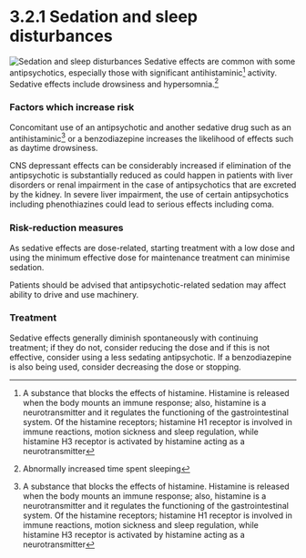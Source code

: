 3.2.1 Sedation and sleep disturbances
=====================================

![Sedation and sleep disturbances]([!--$ssWeblayoutUrl('groups/comms-ic/documents/websiteresources/con185646.jpg')--]) Sedative effects are common with some antipsychotics, especially those with significant antihistaminic[^1] activity. Sedative effects include drowsiness and hypersomnia.[^2]

### Factors which increase risk

 Concomitant use of an antipsychotic and another sedative drug such as an antihistaminic[^3] or a benzodiazepine increases the likelihood of effects such as daytime drowsiness.

 CNS depressant effects can be considerably increased if elimination of the antipsychotic is substantially reduced as could happen in patients with liver disorders or renal impairment in the case of antipsychotics that are excreted by the kidney. In severe liver impairment, the use of certain antipsychotics including phenothiazines could lead to serious effects including coma.

 ### Risk-reduction measures

 As sedative effects are dose-related, starting treatment with a low dose and using the minimum effective dose for maintenance treatment can minimise sedation.

 Patients should be advised that antipsychotic-related sedation may affect ability to drive and use machinery.

 ### Treatment

 Sedative effects generally diminish spontaneously with continuing treatment; if they do not, consider reducing the dose and if this is not effective, consider using a less sedating antipsychotic. If a benzodiazepine is also being used, consider decreasing the dose or stopping.



[^1]: A substance that blocks the effects of histamine. Histamine is released when the body mounts an immune response; also, histamine is a neurotransmitter and it regulates the functioning of the gastrointestinal system. Of the histamine receptors; histamine H1 receptor is involved in immune reactions, motion sickness and sleep regulation, while histamine H3 receptor is activated by histamine acting as a neurotransmitter


[^2]: Abnormally increased time spent sleeping


[^3]: A substance that blocks the effects of histamine. Histamine is released when the body mounts an immune response; also, histamine is a neurotransmitter and it regulates the functioning of the gastrointestinal system. Of the histamine receptors; histamine H1 receptor is involved in immune reactions, motion sickness and sleep regulation, while histamine H3 receptor is activated by histamine acting as a neurotransmitter
